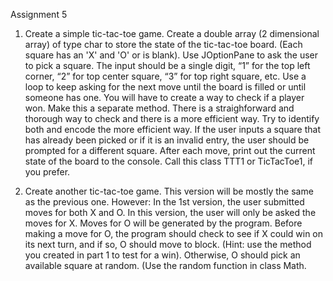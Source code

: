 
Assignment 5

1)  Create a simple tic-tac-toe game. Create a double array (2 dimensional array) of type char to store the state of the tic-tac-toe board. (Each square has an 'X' and 'O' or is blank). Use JOptionPane to ask the user to pick a square. The input should be a single digit, “1” for the top left corner, “2” for top center square, “3” for top right square, etc. Use a loop to keep asking for the next move until the board is filled or until someone has one. You will have to create a way to check if a player won. Make this a separate method. There is a straighforward and thorough way to check and there is a more efficient way. Try to identify both and encode the more efficient way. If the user inputs a square that has already been picked or if it is an invalid entry, the user should be prompted for a different square. After each move, print out the current state of the board to the console. Call this class TTT1 or TicTacToe1, if you prefer.

2) Create another tic-tac-toe game. This version will be mostly the same as the previous one.  However: In the 1st version, the user submitted moves for both X and O. In this version, the user will only be asked the moves for X. Moves for O will be generated by the program. Before making a move for O, the program should check to see if X could win on its next turn, and if so, O should move to block. (Hint: use the method you created in part 1 to test for a win).  Otherwise, O should pick an available square at random. (Use the random function in class Math.

